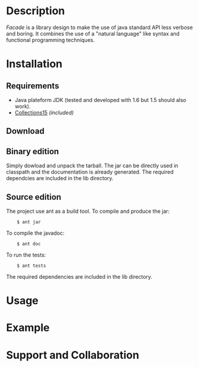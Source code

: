 Description
===========

_Facade_ is a library design to make the use of java standard API less verbose and boring. It combines the use of a "natural language" like syntax and functional programming techniques.

Installation
============

Requirements
------------

 * Java plateform JDK (tested and developed with 1.6 but 1.5 should also work).
 * [Collections15](http://collections15.sourceforge.net/index.html) _(included)_


Download
--------

Binary edition
--------------

Simply dowload and unpack the tarball. The jar can be directly used in classpath
and the documentation is already generated. The required dependcies are included
in the lib directory.

Source edition
--------------

The project use ant as a build tool. To compile and produce the jar:

        $ ant jar

To compile the javadoc:

        $ ant doc

To run the tests:

        $ ant tests

The required dependencies are included in the lib directory.


Usage
=====

Example
=======

Support and Collaboration
=========================